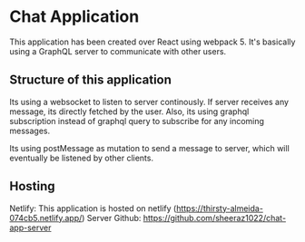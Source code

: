 # Chat Application

This application has been created over React using webpack 5. It's basically using a GraphQL server to communicate with other users.

## Structure of this application

Its using a websocket to listen to server continously. If server receives any message, its directly fetched by the user. Also, its using graphql subscription instead of graphql query to subscribe for any incoming messages.

Its using postMessage as mutation to send a message to server, which will eventually be listened by other clients.

## Hosting

Netlify: This application is hosted on netlify (https://thirsty-almeida-074cb5.netlify.app/)
Server Github: https://github.com/sheeraz1022/chat-app-server
